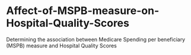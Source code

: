 # Affect-of-MSPB-measure-on-Hospital-Quality-Scores
Determining the association between Medicare Spending per beneficiary (MSPB) measure and Hospital Quality Scores
